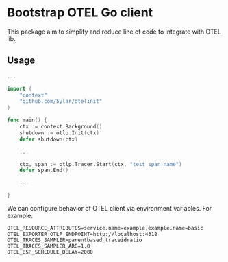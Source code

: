 # Bootstrap OTEL Go client

This package aim to simplify and reduce line of code to integrate with OTEL lib.

## Usage
```go
...

import (
	"context"
	"github.com/5ylar/otelinit"
)

func main() {
	ctx := context.Background()
	shutdown := otlp.Init(ctx)
	defer shutdown(ctx)

    ...

	ctx, span := otlp.Tracer.Start(ctx, "test span name")
	defer span.End()

    ...

}
```

We can configure behavior of OTEL client via environment variables. For example:
```
OTEL_RESOURCE_ATTRIBUTES=service.name=example,example.name=basic
OTEL_EXPORTER_OTLP_ENDPOINT=http://localhost:4318
OTEL_TRACES_SAMPLER=parentbased_traceidratio
OTEL_TRACES_SAMPLER_ARG=1.0
OTEL_BSP_SCHEDULE_DELAY=2000
```
